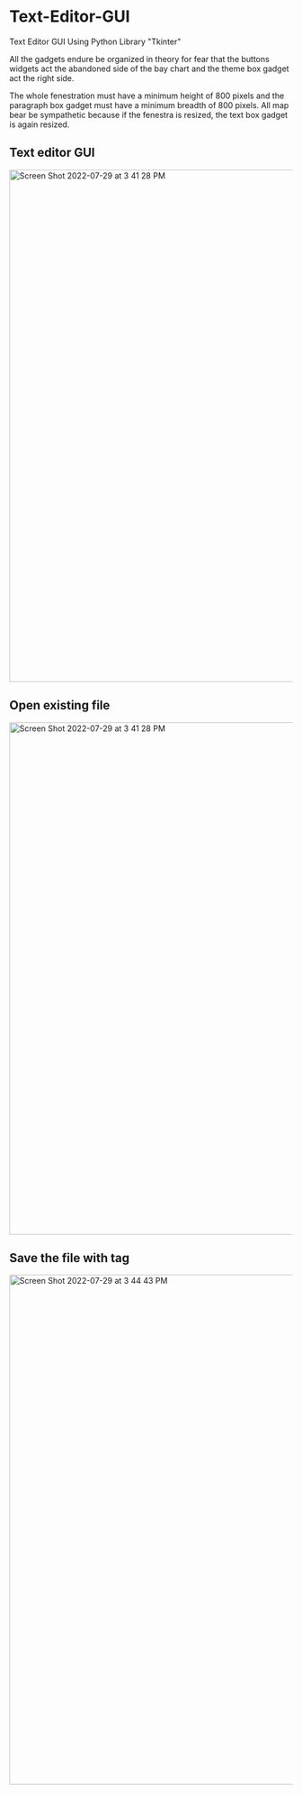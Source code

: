 # Text-Editor-GUI
Text Editor GUI Using Python Library "Tkinter"

All the gadgets endure be organized in theory for fear that the buttons widgets act the abandoned side of the bay chart and the theme box gadget act the right side.

The whole fenestration must have a minimum height of 800 pixels and the paragraph box gadget must have a minimum breadth of 800 pixels. All map bear be sympathetic because if the fenestra is resized, the text box gadget is again resized.

## Text editor GUI
<img width="909" alt="Screen Shot 2022-07-29 at 3 41 28 PM" src="https://user-images.githubusercontent.com/99461999/181854528-b2ccdc22-923f-442a-a421-c4bbbbc07996.png">

## Open existing file
<img width="909" alt="Screen Shot 2022-07-29 at 3 41 28 PM" src="https://user-images.githubusercontent.com/99461999/181854619-a24ed388-687a-40a1-af9e-3eabff9cfdb1.png">

## Save the file with tag

<img width="905" alt="Screen Shot 2022-07-29 at 3 44 43 PM" src="https://user-images.githubusercontent.com/99461999/181854842-b363c55e-5f64-4ebe-80d1-0555a7b1cde7.png">

